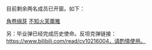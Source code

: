 目前剩余两名成员已开窗。如下：

[角卷绵芽](https://www.youtube.com/watch?v=yh4mNSknyO4)
[不知火芙蕾雅](https://www.youtube.com/watch?v=KR2J5wFdK6k)

另：毕业弹已经完成历史使命。反坦克弹链接：https://www.bilibili.com/read/cv10216004，请酌情使用。